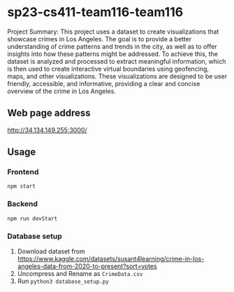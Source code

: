 # sp23-cs411-team116-team116
Project Summary: This project uses a dataset to create visualizations that showcase crimes in Los Angeles. The goal is to provide a better understanding of crime patterns and trends in the city, as well as to offer insights into how these patterns might be addressed. To achieve this, the dataset is analyzed and processed to extract meaningful information, which is then used to create interactive virtual boundaries using geofencing, maps, and other visualizations. These visualizations are designed to be user friendly, accessible, and informative, providing a clear and concise overview of the crime in Los Angeles.

## Web page address
http://34.134.149.255:3000/

## Usage
### Frontend
`npm start`
### Backend
`npm run devStart`

### Database setup
1. Download dataset from https://www.kaggle.com/datasets/susant4learning/crime-in-los-angeles-data-from-2020-to-present?sort=votes
2. Uncompress and Rename as `CrimeData.csv`
3. Run `python3 database_setup.py`

